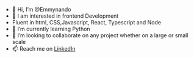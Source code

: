 - 👋 Hi, I’m @Emmynando
- 👀 I am  interested in frontend Development
-  Fluent in html, CSS,Javascript, React, Typescript and Node
- 🌱 I’m currently learning Python
- 💞️ I’m looking to collaborate on any project whether on a large or small scale
- 📫 Reach me on [LinkedIn](https://www.linkedin.com/in/chukwuemeka-okezie-2b1335177)

<!---
Emmynando/Emmynando is a ✨ special ✨ repository because its `README.md` (this file) appears on your GitHub profile.
You can click the Preview link to take a look at your changes.
--->
